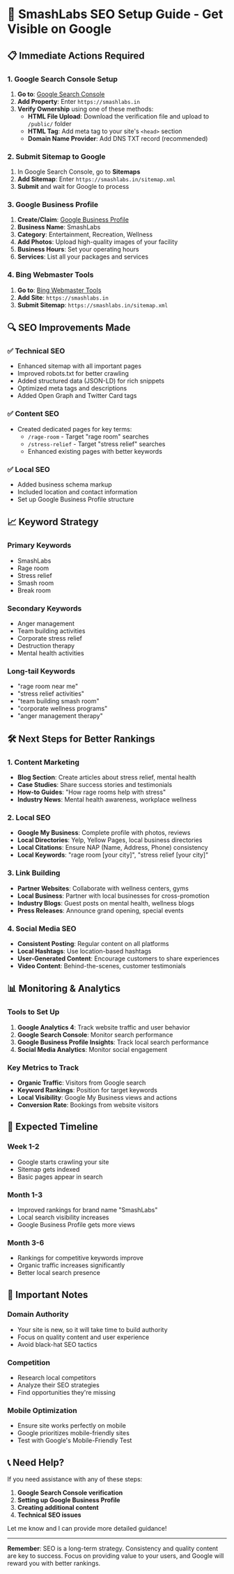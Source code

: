 # 🚀 SmashLabs SEO Setup Guide - Get Visible on Google

## 📋 **Immediate Actions Required**

### **1. Google Search Console Setup**
1. **Go to**: [Google Search Console](https://search.google.com/search-console)
2. **Add Property**: Enter `https://smashlabs.in`
3. **Verify Ownership** using one of these methods:
   - **HTML File Upload**: Download the verification file and upload to `/public/` folder
   - **HTML Tag**: Add meta tag to your site's `<head>` section
   - **Domain Name Provider**: Add DNS TXT record (recommended)

### **2. Submit Sitemap to Google**
1. In Google Search Console, go to **Sitemaps**
2. **Add Sitemap**: Enter `https://smashlabs.in/sitemap.xml`
3. **Submit** and wait for Google to process

### **3. Google Business Profile**
1. **Create/Claim**: [Google Business Profile](https://business.google.com)
2. **Business Name**: SmashLabs
3. **Category**: Entertainment, Recreation, Wellness
4. **Add Photos**: Upload high-quality images of your facility
5. **Business Hours**: Set your operating hours
6. **Services**: List all your packages and services

### **4. Bing Webmaster Tools**
1. **Go to**: [Bing Webmaster Tools](https://www.bing.com/webmasters)
2. **Add Site**: `https://smashlabs.in`
3. **Submit Sitemap**: `https://smashlabs.in/sitemap.xml`

## 🔍 **SEO Improvements Made**

### **✅ Technical SEO**
- Enhanced sitemap with all important pages
- Improved robots.txt for better crawling
- Added structured data (JSON-LD) for rich snippets
- Optimized meta tags and descriptions
- Added Open Graph and Twitter Card tags

### **✅ Content SEO**
- Created dedicated pages for key terms:
  - `/rage-room` - Target "rage room" searches
  - `/stress-relief` - Target "stress relief" searches
  - Enhanced existing pages with better keywords

### **✅ Local SEO**
- Added business schema markup
- Included location and contact information
- Set up Google Business Profile structure

## 📈 **Keyword Strategy**

### **Primary Keywords**
- SmashLabs
- Rage room
- Stress relief
- Smash room
- Break room

### **Secondary Keywords**
- Anger management
- Team building activities
- Corporate stress relief
- Destruction therapy
- Mental health activities

### **Long-tail Keywords**
- "rage room near me"
- "stress relief activities"
- "team building smash room"
- "corporate wellness programs"
- "anger management therapy"

## 🛠 **Next Steps for Better Rankings**

### **1. Content Marketing**
- **Blog Section**: Create articles about stress relief, mental health
- **Case Studies**: Share success stories and testimonials
- **How-to Guides**: "How rage rooms help with stress"
- **Industry News**: Mental health awareness, workplace wellness

### **2. Local SEO**
- **Google My Business**: Complete profile with photos, reviews
- **Local Directories**: Yelp, Yellow Pages, local business directories
- **Local Citations**: Ensure NAP (Name, Address, Phone) consistency
- **Local Keywords**: "rage room [your city]", "stress relief [your city]"

### **3. Link Building**
- **Partner Websites**: Collaborate with wellness centers, gyms
- **Local Business**: Partner with local businesses for cross-promotion
- **Industry Blogs**: Guest posts on mental health, wellness blogs
- **Press Releases**: Announce grand opening, special events

### **4. Social Media SEO**
- **Consistent Posting**: Regular content on all platforms
- **Local Hashtags**: Use location-based hashtags
- **User-Generated Content**: Encourage customers to share experiences
- **Video Content**: Behind-the-scenes, customer testimonials

## 📊 **Monitoring & Analytics**

### **Tools to Set Up**
1. **Google Analytics 4**: Track website traffic and user behavior
2. **Google Search Console**: Monitor search performance
3. **Google Business Profile Insights**: Track local search performance
4. **Social Media Analytics**: Monitor social engagement

### **Key Metrics to Track**
- **Organic Traffic**: Visitors from Google search
- **Keyword Rankings**: Position for target keywords
- **Local Visibility**: Google My Business views and actions
- **Conversion Rate**: Bookings from website visitors

## 🎯 **Expected Timeline**

### **Week 1-2**
- Google starts crawling your site
- Sitemap gets indexed
- Basic pages appear in search

### **Month 1-3**
- Improved rankings for brand name "SmashLabs"
- Local search visibility increases
- Google Business Profile gets more views

### **Month 3-6**
- Rankings for competitive keywords improve
- Organic traffic increases significantly
- Better local search presence

## 🚨 **Important Notes**

### **Domain Authority**
- Your site is new, so it will take time to build authority
- Focus on quality content and user experience
- Avoid black-hat SEO tactics

### **Competition**
- Research local competitors
- Analyze their SEO strategies
- Find opportunities they're missing

### **Mobile Optimization**
- Ensure site works perfectly on mobile
- Google prioritizes mobile-friendly sites
- Test with Google's Mobile-Friendly Test

## 📞 **Need Help?**

If you need assistance with any of these steps:
1. **Google Search Console verification**
2. **Setting up Google Business Profile**
3. **Creating additional content**
4. **Technical SEO issues**

Let me know and I can provide more detailed guidance!

---

**Remember**: SEO is a long-term strategy. Consistency and quality content are key to success. Focus on providing value to your users, and Google will reward you with better rankings. 